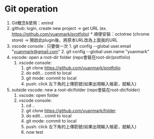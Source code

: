 # Git operation
1.    Git概念&使用：xmind
3.    github: login, create new project -> get URL (ex. https://github.com/yuanmark/protfolio)
    *    順便安裝：octotree (chrome store) -> 開啟此plugin後，將原本URL改為上面我的URL
2.    vscode console : 只要做一次
    1.    git config --global user.email "yuanmark@gmail.com"
    2.    git config --global user.name "yuanmark"
1. vscode: open a root-dir folder (repo會裝在root-dir/protfolio)
    1. vscode console:
        1. git clone https://github.com/yuanmark/protfolio
        1. do edit... comit to local
        1. git mode: commit to local
		1. push: click 左下角的上傳箭號(如果出現輸入帳密，就輸入)
1. outside vscode: new a root-dir/folder (repo會裝在root-dir/folder)
    1. vscode: open folder
    1. vscode console:
        1. cd ..
        1. git clone https://github.com/yuanmark/folder
        1. do edit... comit to local
        1. git mode: commit to local
		1. push: click 左下角的上傳箭號(如果出現輸入帳密，就輸入)
        1. now test
